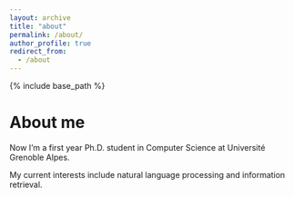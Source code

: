 ```yaml
---
layout: archive
title: "about"
permalink: /about/
author_profile: true
redirect_from:
  - /about
---
```


{% include base_path %}

About me
======
Now I’m a first year Ph.D. student in Computer Science at Université Grenoble Alpes.

My current interests include natural language processing and information retrieval.

